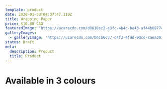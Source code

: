 ```yaml
---
template: product
date: 2020-01-30T04:37:47.119Z
title: Wrapping Paper
price: $10.00 CAD
featuredImage: 'https://ucarecdn.com/d0610ec2-e3fc-4b4c-be43-af44b68774ac/'
galleryImages:
  - galleryImage: 'https://ucarecdn.com/b6cb6c37-c4f3-4fdd-9dcd-caea30799a97/'
status: Draft
meta:
  description: Product
  title: Product
---
```

# Available in 3 colours
